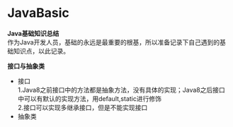 # JavaBasic
**Java基础知识总结**<br>
作为Java开发人员，基础的永远是最重要的根基，所以准备记录下自己遇到的基础知识点，以此记录。

**接口与抽象类**<br>
* 接口<br>
1.Java8之前接口中的方法都是抽象方法，没有具体的实现；Java8之后接口中可以有默认的实现方法，用default,static进行修饰<br>
2.接口可以实现多继承接口，但是不能实现接口
* 抽象类<br>
